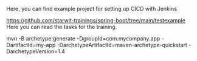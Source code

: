 Here, you can find example project for setting up CICD with Jenkins

https://github.com/starwit-trainings/spring-boot/tree/main/testexample
Here you can read the tasks for the training.

mvn -B archetype:generate -DgroupId=com.mycompany.app -DartifactId=my-app -DarchetypeArtifactId=maven-archetype-quickstart -DarchetypeVersion=1.4

